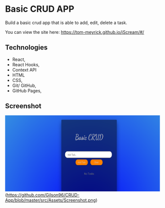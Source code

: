 # Basic CRUD APP

Build a basic crud app that is able to add, edit, delete a task. 

You can view the site here: 
https://tom-meyrick.github.io/iScream/#/

## Technologies
- React,
- React Hooks,
- Context API
- HTML 
- CSS,
- Git/ GitHub,
- GitHub Pages,

## Screenshot
![Wireframe](https://github.com/Gilson96/CRUD-App/blob/master/src/Assets/Screenshot.png)
(https://github.com/Gilson96/CRUD-App/blob/master/src/Assets/Screenshot.png)
